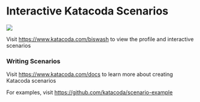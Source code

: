 # Interactive Katacoda Scenarios

[![](http://shields.katacoda.com/katacoda/biswash/count.svg)](https://www.katacoda.com/biswash "Get your profile on Katacoda.com")

Visit https://www.katacoda.com/biswash to view the profile and interactive scenarios

### Writing Scenarios
Visit https://www.katacoda.com/docs to learn more about creating Katacoda scenarios

For examples, visit https://github.com/katacoda/scenario-example
